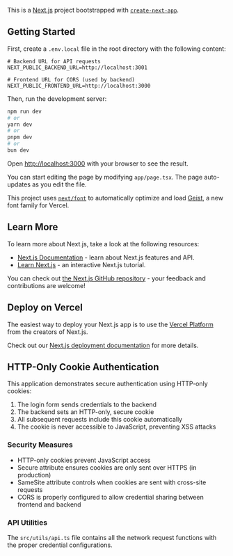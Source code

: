 This is a [Next.js](https://nextjs.org) project bootstrapped with [`create-next-app`](https://nextjs.org/docs/app/api-reference/cli/create-next-app).

## Getting Started

First, create a `.env.local` file in the root directory with the following content:

```
# Backend URL for API requests
NEXT_PUBLIC_BACKEND_URL=http://localhost:3001

# Frontend URL for CORS (used by backend)
NEXT_PUBLIC_FRONTEND_URL=http://localhost:3000
```

Then, run the development server:

```bash
npm run dev
# or
yarn dev
# or
pnpm dev
# or
bun dev
```

Open [http://localhost:3000](http://localhost:3000) with your browser to see the result.

You can start editing the page by modifying `app/page.tsx`. The page auto-updates as you edit the file.

This project uses [`next/font`](https://nextjs.org/docs/app/building-your-application/optimizing/fonts) to automatically optimize and load [Geist](https://vercel.com/font), a new font family for Vercel.

## Learn More

To learn more about Next.js, take a look at the following resources:

- [Next.js Documentation](https://nextjs.org/docs) - learn about Next.js features and API.
- [Learn Next.js](https://nextjs.org/learn) - an interactive Next.js tutorial.

You can check out [the Next.js GitHub repository](https://github.com/vercel/next.js) - your feedback and contributions are welcome!

## Deploy on Vercel

The easiest way to deploy your Next.js app is to use the [Vercel Platform](https://vercel.com/new?utm_medium=default-template&filter=next.js&utm_source=create-next-app&utm_campaign=create-next-app-readme) from the creators of Next.js.

Check out our [Next.js deployment documentation](https://nextjs.org/docs/app/building-your-application/deploying) for more details.

## HTTP-Only Cookie Authentication

This application demonstrates secure authentication using HTTP-only cookies:

1. The login form sends credentials to the backend
2. The backend sets an HTTP-only, secure cookie
3. All subsequent requests include this cookie automatically
4. The cookie is never accessible to JavaScript, preventing XSS attacks

### Security Measures

- HTTP-only cookies prevent JavaScript access
- Secure attribute ensures cookies are only sent over HTTPS (in production)
- SameSite attribute controls when cookies are sent with cross-site requests
- CORS is properly configured to allow credential sharing between frontend and backend

### API Utilities

The `src/utils/api.ts` file contains all the network request functions with the proper credential configurations.
